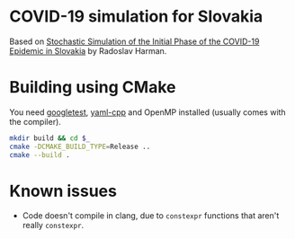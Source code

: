 # COVID-19 simulation for Slovakia

Based on [Stochastic Simulation of the Initial Phase of the COVID-19 Epidemic in Slovakia](http://www.iam.fmph.uniba.sk/ospm/Harman/COR01.pdf) by Radoslav Harman.

# Building using CMake

You need [googletest](https://github.com/google/googletest), [yaml-cpp](https://github.com/jbeder/yaml-cpp) and OpenMP installed (usually comes with the compiler).

```sh
mkdir build && cd $_
cmake -DCMAKE_BUILD_TYPE=Release ..
cmake --build .
```

# Known issues

* Code doesn't compile in clang, due to `constexpr` functions that aren't really `constexpr`.


<!--
# Building using Conan

NOTE: Ideally, Conan downloads the dependencies for you and compiles the project, but the package for `yaml-cpp` is broken and we therefore recommend installing it, e.g. by `apt-get install libyaml-cpp-dev` in Ubuntu.

Conan is able to download the dependencies and compile the project. However, you still need OpenMP on your system, though that usually comes installed with the compiler.

```sh
conan create .
```

TODO: expand on actually running the code
-->
